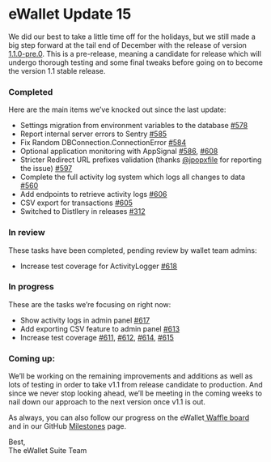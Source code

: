 # eWallet Update 15

We did our best to take a little time off for the holidays[,](https://imgur.com/gallery/lOuTa2H) but we still made a big step forward at the tail end of December with the release of version [1.1.0-pre.0](https://github.com/omisego/ewallet/releases/tag/v1.1.0-pre.0). This is a pre-release, meaning a candidate for release which will undergo thorough testing and some final tweaks before going on to become the version 1.1 stable release.

### Completed

Here are the main items we’ve knocked out since the last update:

* Settings migration from environment variables to the database [\#578](https://github.com/omisego/ewallet/pull/578)
* Report internal server errors to Sentry [\#585](https://github.com/omisego/ewallet/pull/585)
* Fix Random DBConnection.ConnectionError [\#584](https://github.com/omisego/ewallet/pull/584)
* Optional application monitoring with AppSignal [\#586](https://github.com/omisego/ewallet/pull/586), [\#608](https://github.com/omisego/ewallet/pull/608)
* Stricter Redirect URL prefixes validation \(thanks [@jpopxfile](https://github.com/jpopxfile) for reporting the issue\) [\#597](https://github.com/omisego/ewallet/pull/597)
* Complete the full activity log system which logs all changes to data [\#560](https://github.com/omisego/ewallet/pull/560)
* Add endpoints to retrieve activity logs [\#606](https://github.com/omisego/ewallet/pull/606)
* CSV export for transactions [\#605](https://github.com/omisego/ewallet/pull/605)
* Switched to Distllery in releases [\#312](https://github.com/omisego/ewallet/pull/312)

### In review

These tasks have been completed, pending review by wallet team admins:

* Increase test coverage for ActivityLogger [\#618](https://github.com/omisego/ewallet/pull/618)

### In progress

These are the tasks we’re focusing on right now:

* Show activity logs in admin panel [\#617](https://github.com/omisego/ewallet/pull/617)
* Add exporting CSV feature to admin panel [\#613](https://github.com/omisego/ewallet/pull/613)
* Increase test coverage [\#611](https://github.com/omisego/ewallet/issues/611), [\#612](https://github.com/omisego/ewallet/issues/612), [\#614](https://github.com/omisego/ewallet/issues/614), [\#615](https://github.com/omisego/ewallet/issues/615)

### Coming up:

We’ll be working on the remaining improvements and additions as well as lots of testing in order to take v1.1 from release candidate to production. And since we never stop looking ahead, we’ll be meeting in the coming weeks to nail down our approach to the next version once v1.1 is out.

As always, you can also follow our progress on the eWallet[ Waffle board](https://waffle.io/omisego/ewallet) and in our GitHub [Milestones](https://github.com/omisego/ewallet/milestone/2) page.

Best,  
The eWallet Suite Team

